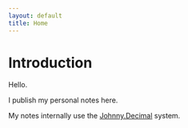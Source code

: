 ```yaml
---
layout: default
title: Home
---
```


# Introduction

Hello.

I publish my personal notes here.

My notes internally use the [Johnny.Decimal](https://johnnydecimal.com) system.
